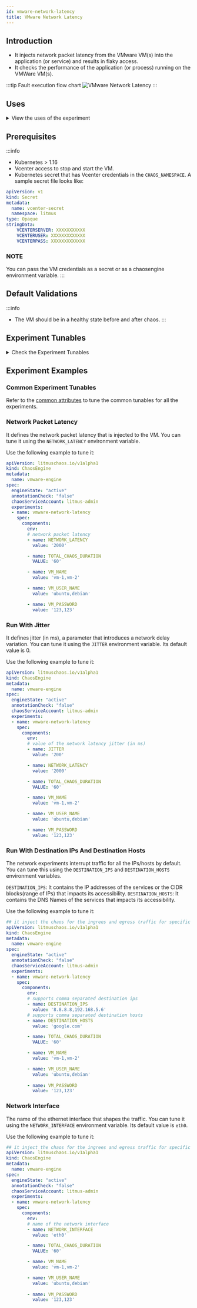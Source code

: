 ```yaml
---
id: vmware-network-latency
title: VMware Network Latency
---
```


## Introduction
- It injects network packet latency from the VMware VM(s) into the application (or service) and results in flaky access. 
- It checks the performance of the application (or process) running on the VMWare VM(s).

:::tip Fault execution flow chart
![VMware Network Latency](./static/images/vmware-network-chaos.png)
:::

## Uses
<details>
<summary>View the uses of the experiment</summary>
<div>
The experiment results in network degradation without the VM being marked unhealthy (or unworthy) of traffic. The goal of this experiment is to simulate issues within your VM network or microservice communication across services in different hosts etc.

Mitigation (in this case, keeping the timeout i.e, the network latency low) can be achieved using a middleware that can switch traffic based on certain SLOs/performance parameters. If such an arrangement is not available, the next best solution would be to verify if a degradation is highlighted by notifying about it using alerts so that the admin (or SRE) has the opportunity to investigate and fix these issues. 
Another utility of the test is to see the extent of impact caused to the end-user or the last point in the application stack on account of degradation in accessing a downstream/dependent microservice; whether it accepts or breaks the system to an unacceptable degree. The experiment provides `DESTINATION_IPS` or `DESTINATION_HOSTS` so that you can control the chaos against specific services within or outside the VM.

The VM may stall or get corrupted while it waits endlessly for a packet. The experiment limits the impact (blast radius) to only the traffic you wish to test by specifying the IP addresses or application information. This experiment helps improve the resilience of your services over time.
</div>
</details>

## Prerequisites
:::info
- Kubernetes > 1.16 
- Vcenter access to stop and start the VM.
- Kubernetes secret that has Vcenter credentials in the `CHAOS_NAMESPACE`. A sample secret file looks like:
```yaml
apiVersion: v1
kind: Secret
metadata:
  name: vcenter-secret
  namespace: litmus
type: Opaque
stringData:
    VCENTERSERVER: XXXXXXXXXXX
    VCENTERUSER: XXXXXXXXXXXXX
    VCENTERPASS: XXXXXXXXXXXXX
```

### NOTE
You can pass the VM credentials as a secret or as a chaosengine environment variable.
:::

    
## Default Validations
:::info
- The VM should be in a healthy state before and after chaos.
:::

## Experiment Tunables
<details>
    <summary>Check the Experiment Tunables</summary>
    <h2>Mandatory Fields</h2>
    <table>
      <tr>
        <th> Variables </th>
        <th> Description </th>
        <th> Notes </th>
      </tr>
      <tr>
        <td> VM_NAMES </td>
        <td> Provide the target VM names.</td>
        <td> You can provide multiple VM names as comma separated values, for example: vm-1,vm-2. </td>
      </tr>
      <tr> 
        <td> VM_USER_NAME </td>
        <td> Provide the username of the target VM(s).</td>
        <td> Multiple usernames can be provided as comma separated values (for more than one VM under chaos). It is used to run the 'govc' command.</td>
      </tr>
      <tr> 
        <td> VM_PASSWORD </td>
        <td> Provide the password for the target VM(s).</td>
        <td> It is used to run the govc command.</td>
      </tr>
    </table>
    <h2>Optional Fields</h2>
    <table>
      <tr>
        <th> Variables </th>
        <th> Description </th>
        <th> Notes </th>
      </tr>
      <tr> 
        <td> TOTAL_CHAOS_DURATION </td>
        <td> The total duration to insert chaos (in seconds). </td>
        <td> Its default value is 30s. </td>
      </tr>
      <tr> 
        <td> CHAOS_INTERVAL </td>
        <td> The interval between successive instance terminations (in seconds). </td>
        <td> Its default value is 30s. </td>
      </tr>
      <tr> 
        <td> NETWORK_LATENCY </td>
        <td> The latency (or delay) in milliseconds.</td>
        <td> Its default value is 2000, and it accepts numeric values only. </td>
      </tr>
      <tr> 
        <td> JITTER </td>
        <td> The network jitter value in milliseconds.</td>
        <td> Its default value is 0, and it accepts numeric values only. </td>
      </tr>
      <tr> 
        <td> DESTINATION_IPS </td>
        <td> The IP addresses of the services or the CIDR blocks(range of IPs), whose accessibility is impacted. </td>
        <td> Comma separated IP(S) or CIDR(S) can be provided. If it is not provided, it induces network chaos for all IPs/destinations. </td>
      </tr>
      <tr> 
        <td> DESTINATION_HOSTS </td>
        <td> DNS Names of the services whose accessibility is impacted. </td>
        <td> If it is not provided, it induces network chaos for all IPs/destinations or `DESTINATION_IPS` if already defined. </td>
      </tr>
      <tr>
        <td> SEQUENCE </td>
        <td> It defines the sequence of chaos execution for multiple instances. </td>
        <td> Its default value is 'parallel', and it supports 'serial' value too. </td>
      </tr>
      <tr>
        <td> RAMP_TIME </td>
        <td> Period to wait before and after injection of chaos (in seconds). </td>
        <td> </td>
      </tr>
    </table>
    <h2>Secret Fields</h2>
     <table>
      <tr>
        <th> Variables </th>
        <th> Description </th>
        <th> Notes </th>
      </tr>
      <tr>
        <td> GOVC_URL </td>
        <td> Provide the VMCenter Server URL. </td>
        <td> It is used to perform the VMware API calls using the 'govc' command and is derived from a secret.</td>
      </tr>
      <tr>
        <td> GOVC_USERNAME </td>
        <td> Provide the username of VMCenter Server.</td>
        <td> This environment variable is used for authentiation purposes and is setup using a secret.</td>
      </tr>
      <tr>
        <td> GOVC_PASSWORD </td>
        <td> Provide the password of VMCenter Server. </td>
        <td> This environment variable is used for authentiation purposes and is setup using a secret.</td>
      </tr>
      <tr>
        <td> GOVC_INSECURE </td>
        <td> Provide the value as <code>true</code>. </td>
        <td> This environment variable is used to run the 'govc' command in insecure mode and is setup using a secret.</td>
      </tr>
     </table>
</details>

## Experiment Examples

### Common Experiment Tunables
Refer to the [common attributes](../common-tunables-for-all-experiments) to tune the common tunables for all the experiments.

### Network Packet Latency

It defines the network packet latency that is injected to the VM. You can tune it using the `NETWORK_LATENCY` environment variable.

Use the following example to tune it:

[embedmd]:# (./static/manifests/vmware-network-chaos/network-latency.yaml yaml)
```yaml
apiVersion: litmuschaos.io/v1alpha1
kind: ChaosEngine
metadata:
  name: vmware-engine
spec:
  engineState: "active"
  annotationCheck: "false"
  chaosServiceAccount: litmus-admin
  experiments:
  - name: vmware-network-latency
    spec:
      components:
        env:
        # network packet latency
        - name: NETWORK_LATENCY
          value: '2000'

        - name: TOTAL_CHAOS_DURATION
          VALUE: '60'

        - name: VM_NAME
          value: 'vm-1,vm-2'

        - name: VM_USER_NAME
          value: 'ubuntu,debian'

        - name: VM_PASSWORD
          value: '123,123'
```

### Run With Jitter

It defines jitter (in ms), a parameter that introduces a network delay variation. You can tune it using the `JITTER` environment variable. Its default value is 0.

Use the following example to tune it:

[embedmd]:# (./static/manifests/vmware-network-chaos/network-latency-with-jitter.yaml yaml)
```yaml
apiVersion: litmuschaos.io/v1alpha1
kind: ChaosEngine
metadata:
  name: vmware-engine
spec:
  engineState: "active"
  annotationCheck: "false"
  chaosServiceAccount: litmus-admin
  experiments:
  - name: vmware-network-latency
    spec:
      components:
        env:
        # value of the network latency jitter (in ms) 
        - name: JITTER
          value: '200'

        - name: NETWORK_LATENCY
          value: '2000'

        - name: TOTAL_CHAOS_DURATION
          VALUE: '60'

        - name: VM_NAME
          value: 'vm-1,vm-2'

        - name: VM_USER_NAME
          value: 'ubuntu,debian'

        - name: VM_PASSWORD
          value: '123,123'
```

### Run With Destination IPs And Destination Hosts

The network experiments interrupt traffic for all the IPs/hosts by default. You can tune this using the `DESTINATION_IPS` and `DESTINATION_HOSTS` environment variables.

`DESTINATION_IPS`: It contains the IP addresses of the services or the CIDR blocks(range of IPs) that impacts its accessibility.
`DESTINATION_HOSTS`: It contains the DNS Names of the services that impacts its accessibility.

Use the following example to tune it:

[embedmd]:# (./static/manifests/vmware-network-chaos/destination-host-and-ip.yaml yaml)
```yaml
## it inject the chaos for the ingrees and egress traffic for specific ips/hosts
apiVersion: litmuschaos.io/v1alpha1
kind: ChaosEngine
metadata:
  name: vmware-engine
spec:
  engineState: "active"
  annotationCheck: "false"
  chaosServiceAccount: litmus-admin
  experiments:
  - name: vmware-network-latency
    spec:
      components:
        env:
        # supports comma separated destination ips
        - name: DESTINATION_IPS
          value: '8.8.8.8,192.168.5.6'
        # supports comma separated destination hosts
        - name: DESTINATION_HOSTS
          value: 'google.com'

        - name: TOTAL_CHAOS_DURATION
          VALUE: '60'

        - name: VM_NAME
          value: 'vm-1,vm-2'

        - name: VM_USER_NAME
          value: 'ubuntu,debian'
          
        - name: VM_PASSWORD
          value: '123,123'
```

###  Network Interface

The name of the ethernet interface that shapes the traffic. You can tune it using the `NETWORK_INTERFACE` environment variable. Its default value is `eth0`.

Use the following example to tune it:

[embedmd]:# (./static/manifests/vmware-network-chaos/network-interface.yaml yaml)
```yaml
## it inject the chaos for the ingrees and egress traffic for specific ips/hosts
apiVersion: litmuschaos.io/v1alpha1
kind: ChaosEngine
metadata:
  name: vmware-engine
spec:
  engineState: "active"
  annotationCheck: "false"
  chaosServiceAccount: litmus-admin
  experiments:
  - name: vmware-network-latency
    spec:
      components:
        env:
        # name of the network interface 
        - name: NETWORK_INTERFACE
          value: 'eth0'

        - name: TOTAL_CHAOS_DURATION
          VALUE: '60'

        - name: VM_NAME
          value: 'vm-1,vm-2'

        - name: VM_USER_NAME
          value: 'ubuntu,debian'
          
        - name: VM_PASSWORD
          value: '123,123'
```
